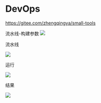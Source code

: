 # DevOps

https://gitee.com/zhengqingya/small-tools

流水线-构建参数
![](images/kubesphere-devops-springcloud-01.png)

流水线

![](images/kubesphere-devops-springcloud-02.png)

运行

![](images/kubesphere-devops-springcloud-03.png)

结果

![](images/kubesphere-devops-springcloud-04.png)
